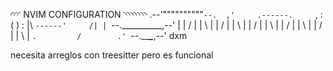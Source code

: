 ◜◜◜ NVIM CONFIGURATION ◝◝◝◝◝◝◝
  .--'""""""""""`--. 
,'     .------.     `,
:     (        )     :
|\     `------'     /|
| `--.__________,--' |
|          /         |
|          \         |
|          /         |
|          \         |
|          /         |
|          \         |
|          /         |
|          \         |
|          /         |
|          \         |
`.         /        .'
  `--._____\____,--'   dxm
  
necesita arreglos con treesitter pero es funcional
